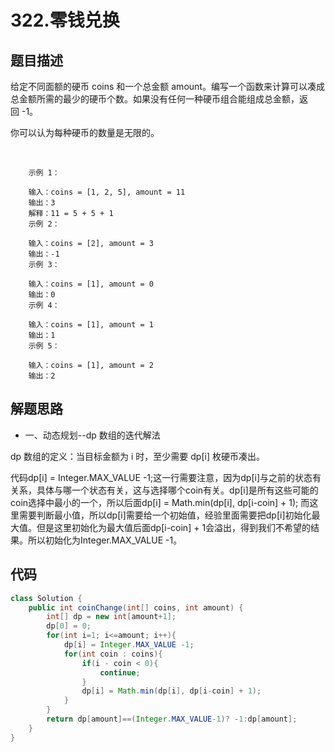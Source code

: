 # 322.零钱兑换

## 题目描述
给定不同面额的硬币 coins 和一个总金额 amount。编写一个函数来计算可以凑成总金额所需的最少的硬币个数。如果没有任何一种硬币组合能组成总金额，返回 -1。

你可以认为每种硬币的数量是无限的。

 

        示例 1：

        输入：coins = [1, 2, 5], amount = 11
        输出：3 
        解释：11 = 5 + 5 + 1
        示例 2：

        输入：coins = [2], amount = 3
        输出：-1
        示例 3：

        输入：coins = [1], amount = 0
        输出：0
        示例 4：

        输入：coins = [1], amount = 1
        输出：1
        示例 5：

        输入：coins = [1], amount = 2
        输出：2


## 解题思路
* 一、动态规划--dp 数组的迭代解法

dp 数组的定义：当目标金额为 i 时，至少需要 dp[i] 枚硬币凑出。

代码dp[i] = Integer.MAX_VALUE -1;这一行需要注意，因为dp[i]与之前的状态有关系，具体与哪一个状态有关，这与选择哪个coin有关。dp[i]是所有这些可能的coin选择中最小的一个，所以后面dp[i] = Math.min(dp[i], dp[i-coin] + 1);  而这里需要判断最小值，所以dp[i]需要给一个初始值，经验里面需要把dp[i]初始化最大值。但是这里初始化为最大值后面dp[i-coin] + 1会溢出，得到我们不希望的结果。所以初始化为Integer.MAX_VALUE -1。

## 代码
```java
class Solution {
    public int coinChange(int[] coins, int amount) {
        int[] dp = new int[amount+1];
        dp[0] = 0;
        for(int i=1; i<=amount; i++){
            dp[i] = Integer.MAX_VALUE -1;
            for(int coin : coins){
                if(i - coin < 0){
                    continue;
                }
                dp[i] = Math.min(dp[i], dp[i-coin] + 1);
            }
        }
        return dp[amount]==(Integer.MAX_VALUE-1)? -1:dp[amount];
    }
}
```
